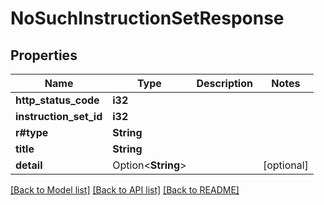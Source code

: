 # NoSuchInstructionSetResponse

## Properties

Name | Type | Description | Notes
------------ | ------------- | ------------- | -------------
**http_status_code** | **i32** |  | 
**instruction_set_id** | **i32** |  | 
**r#type** | **String** |  | 
**title** | **String** |  | 
**detail** | Option<**String**> |  | [optional]

[[Back to Model list]](../README.md#documentation-for-models) [[Back to API list]](../README.md#documentation-for-api-endpoints) [[Back to README]](../README.md)


